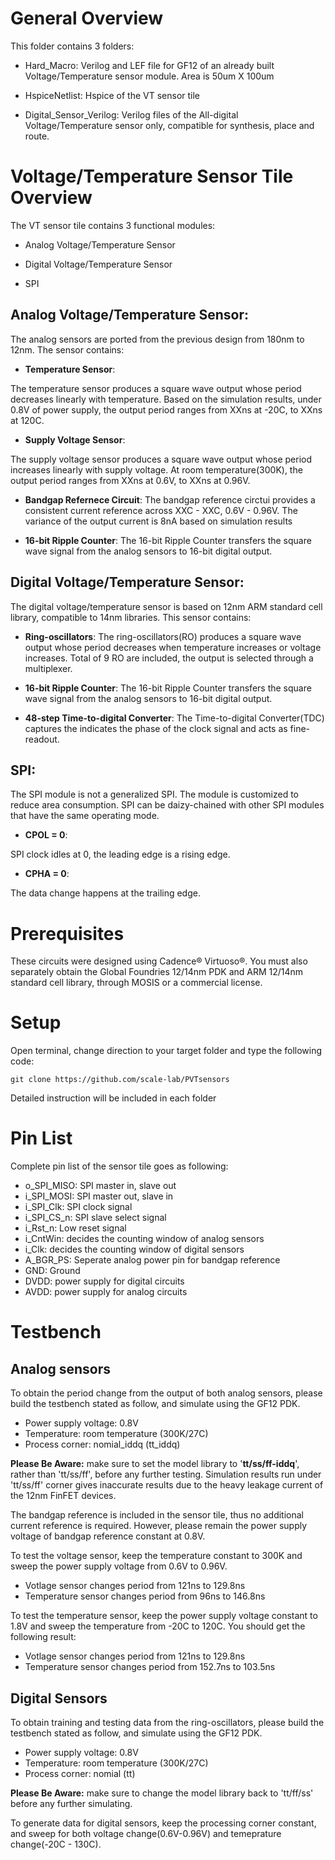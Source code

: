 

# General Overview

This folder contains 3 folders:

- Hard_Macro: Verilog and LEF file for GF12 of an already built Voltage/Temperature sensor module. Area is 50um X 100um

- HspiceNetlist: Hspice of the VT sensor tile

- Digital_Sensor_Verilog: Verilog files of the All-digital Voltage/Temperature sensor only, compatible for synthesis, place and route.


# Voltage/Temperature Sensor Tile Overview

The VT sensor tile contains 3 functional modules:

- Analog Voltage/Temperature Sensor

- Digital Voltage/Temperature Sensor

- SPI 


## __Analog Voltage/Temperature Sensor__:

The analog sensors are ported from the previous design from 180nm to 12nm. The sensor contains:

- __Temperature Sensor__:

The temperature sensor produces a square wave output whose period decreases linearly with temperature. Based on the simulation results, under 0.8V of power supply, the output period ranges from XXns at -20C, to XXns at 120C.

- __Supply Voltage Sensor__:

The supply voltage sensor produces a square wave output whose period increases linearly with supply voltage. At room temperature(300K), the output period ranges from XXns at 0.6V, to XXns at 0.96V.

- __Bandgap Refernece Circuit__:
The bandgap reference circtui provides a consistent current reference across XXC - XXC, 0.6V - 0.96V. The variance of the output current is 8nA based on simulation results

- __16-bit Ripple Counter__:
The 16-bit Ripple Counter transfers the square wave signal from the analog sensors to 16-bit digital output. 

## __Digital Voltage/Temperature Sensor__:

The digital voltage/temperature sensor is based on 12nm ARM standard cell library, compatible to 14nm libraries. This sensor contains:

- __Ring-oscillators__:
The ring-oscillators(RO) produces a square wave output whose period decreases when temperature increases or voltage increases. Total of 9 RO are included, the output is selected through a multiplexer.

- __16-bit Ripple Counter__:
The 16-bit Ripple Counter transfers the square wave signal from the analog sensors to 16-bit digital output. 

- __48-step Time-to-digital Converter__:
The Time-to-digital Converter(TDC) captures the indicates the phase of the clock signal and acts as fine-readout.

## __SPI__:

The SPI module is not a generalized SPI. The module is customized to reduce area consumption. SPI can be daizy-chained with other SPI modules that have the same operating mode.

- __CPOL = 0__:

SPI clock idles at 0, the leading edge is a rising edge.

- __CPHA = 0__:

The data change happens at the trailing edge.

# Prerequisites

These circuits were designed using Cadence® Virtuoso®. You must also separately obtain the Global Foundries 12/14nm PDK and ARM 12/14nm standard cell library, through MOSIS or a commercial license.

# Setup

Open terminal, change direction to your target folder and type the following code:

```
git clone https://github.com/scale-lab/PVTsensors
```

Detailed instruction will be included in each folder


# Pin List
Complete pin list of the sensor tile goes as following:
- o_SPI_MISO: SPI master in, slave out
- i_SPI_MOSI: SPI master out, slave in
- i_SPI_Clk: SPI clock signal
- i_SPI_CS_n: SPI slave select signal
- i_Rst_n: Low reset signal
- i_CntWin: decides the counting window of analog sensors
- i_Clk: decides the counting window of digital sensors
- A_BGR_PS: Seperate analog power pin for bandgap reference
- GND: Ground
- DVDD: power supply for digital circuits
- AVDD: power supply for analog circuits

# Testbench

## Analog sensors

To obtain the period change from the output of both analog sensors, please build the testbench stated as follow, and simulate using the GF12 PDK.
- Power supply voltage: 0.8V 
- Temperature: room temperature (300K/27C)
- Process corner: nomial_iddq (tt_iddq)

__Please Be Aware:__ make sure to set the model library to '__tt/ss/ff-iddq__', rather than 'tt/ss/ff', before any further testing. Simulation results run under 'tt/ss/ff' corner gives inaccurate results due to the heavy leakage current of the 12nm FinFET devices. 

The bandgap reference is included in the sensor tile, thus no additional current reference is required. However, please remain the power supply voltage of bandgap reference constant at 0.8V.

To test the voltage sensor, keep the temperature constant to 300K and sweep the power supply voltage from 0.6V to 0.96V.
- Votlage sensor changes period from 121ns to 129.8ns
- Temperature sensor changes period from 96ns to 146.8ns	


To test the temperature sensor, keep the power supply voltage constant to 1.8V and sweep the temperature from -20C to 120C. You should get the following result:
- Votlage sensor changes period from 121ns to 129.8ns
- Temperature sensor changes period from 152.7ns to 103.5ns

## Digital Sensors
To obtain training and testing data from the ring-oscillators, please build the testbench stated as follow, and simulate using the GF12 PDK.
- Power supply voltage: 0.8V 
- Temperature: room temperature (300K/27C)
- Process corner: nomial (tt)

__Please Be Aware:__ make sure to change the model library back to 'tt/ff/ss' before any further simulating.

To generate data for digital sensors, keep the processing corner constant, and sweep for both voltage change(0.6V-0.96V) and temeprature change(-20C - 130C).

